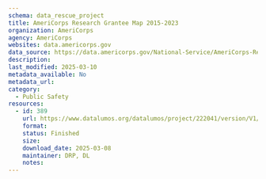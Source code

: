 ```yaml
---
schema: data_rescue_project 
title: AmeriCorps Research Grantee Map 2015-2023
organization: AmeriCorps
agency: AmeriCorps
websites: data.americorps.gov
data_source: https://data.americorps.gov/National-Service/AmeriCorps-Research-Grantee-Map-2015-2023/8p8a-e8de
description: 
last_modified: 2025-03-10
metadata_available: No
metadata_url: 
category:
  - Public Safety
resources:
  - id: 389
    url: https://www.datalumos.org/datalumos/project/222041/version/V1/view
    format: 
    status: Finished
    size: 
    download_date: 2025-03-08
    maintainer: DRP, DL
    notes: 
---
```

